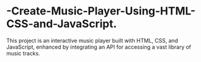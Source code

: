 # -Create-Music-Player-Using-HTML-CSS-and-JavaScript.
This project is an interactive music player built with HTML, CSS, and JavaScript, enhanced by integrating an API for accessing a vast library of music tracks. 
